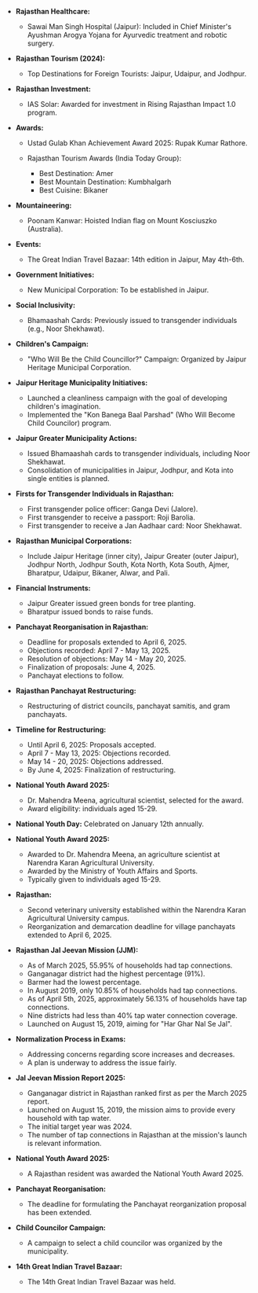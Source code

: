 *   **Rajasthan Healthcare:**

    *   Sawai Man Singh Hospital (Jaipur): Included in Chief Minister's Ayushman Arogya Yojana for Ayurvedic treatment and robotic surgery.

*   **Rajasthan Tourism (2024):**

    *   Top Destinations for Foreign Tourists: Jaipur, Udaipur, and Jodhpur.

*   **Rajasthan Investment:**

    *   IAS Solar: Awarded for investment in Rising Rajasthan Impact 1.0 program.

*   **Awards:**

    *   Ustad Gulab Khan Achievement Award 2025: Rupak Kumar Rathore.
    *   Rajasthan Tourism Awards (India Today Group):

        *   Best Destination: Amer
        *   Best Mountain Destination: Kumbhalgarh
        *   Best Cuisine: Bikaner

*   **Mountaineering:**

    *   Poonam Kanwar: Hoisted Indian flag on Mount Kosciuszko (Australia).

*   **Events:**

    *   The Great Indian Travel Bazaar: 14th edition in Jaipur, May 4th-6th.

*   **Government Initiatives:**

    *   New Municipal Corporation: To be established in Jaipur.

*   **Social Inclusivity:**

    *   Bhamaashah Cards: Previously issued to transgender individuals (e.g., Noor Shekhawat).

*   **Children's Campaign:**

    *   "Who Will Be the Child Councillor?" Campaign: Organized by Jaipur Heritage Municipal Corporation.
*   **Jaipur Heritage Municipality Initiatives:**

    *   Launched a cleanliness campaign with the goal of developing children's imagination.
    *   Implemented the "Kon Banega Baal Parshad" (Who Will Become Child Councilor) program.
*   **Jaipur Greater Municipality Actions:**

    *   Issued Bhamaashah cards to transgender individuals, including Noor Shekhawat.
    *   Consolidation of municipalities in Jaipur, Jodhpur, and Kota into single entities is planned.
*   **Firsts for Transgender Individuals in Rajasthan:**

    *   First transgender police officer: Ganga Devi (Jalore).
    *   First transgender to receive a passport: Roji Barolia.
    *   First transgender to receive a Jan Aadhaar card: Noor Shekhawat.
*   **Rajasthan Municipal Corporations:**

    *   Include Jaipur Heritage (inner city), Jaipur Greater (outer Jaipur), Jodhpur North, Jodhpur South, Kota North, Kota South, Ajmer, Bharatpur, Udaipur, Bikaner, Alwar, and Pali.
*   **Financial Instruments:**

    *   Jaipur Greater issued green bonds for tree planting.
    *   Bharatpur issued bonds to raise funds.
*   **Panchayat Reorganisation in Rajasthan:**

    *   Deadline for proposals extended to April 6, 2025.
    *   Objections recorded: April 7 - May 13, 2025.
    *   Resolution of objections: May 14 - May 20, 2025.
    *   Finalization of proposals: June 4, 2025.
    *   Panchayat elections to follow.
*   **Rajasthan Panchayat Restructuring:**

    *   Restructuring of district councils, panchayat samitis, and gram panchayats.
*   **Timeline for Restructuring:**

    *   Until April 6, 2025: Proposals accepted.
    *   April 7 - May 13, 2025: Objections recorded.
    *   May 14 - 20, 2025: Objections addressed.
    *   By June 4, 2025: Finalization of restructuring.
*   **National Youth Award 2025:**

    *   Dr. Mahendra Meena, agricultural scientist, selected for the award.
    *   Award eligibility: individuals aged 15-29.
*   **National Youth Day:** Celebrated on January 12th annually.

*   **National Youth Award 2025:**

    *   Awarded to Dr. Mahendra Meena, an agriculture scientist at Narendra Karan Agricultural University.
    *   Awarded by the Ministry of Youth Affairs and Sports.
    *   Typically given to individuals aged 15-29.

*   **Rajasthan:**

    *   Second veterinary university established within the Narendra Karan Agricultural University campus.
    *   Reorganization and demarcation deadline for village panchayats extended to April 6, 2025.

*   **Rajasthan Jal Jeevan Mission (JJM):**

    *   As of March 2025, 55.95% of households had tap connections.
    *   Ganganagar district had the highest percentage (91%).
    *   Barmer had the lowest percentage.
    *   In August 2019, only 10.85% of households had tap connections.
    *   As of April 5th, 2025, approximately 56.13% of households have tap connections.
    *   Nine districts had less than 40% tap water connection coverage.
    *   Launched on August 15, 2019, aiming for "Har Ghar Nal Se Jal".
*   **Normalization Process in Exams:**
    *   Addressing concerns regarding score increases and decreases.
    *   A plan is underway to address the issue fairly.
*   **Jal Jeevan Mission Report 2025:**
    *   Ganganagar district in Rajasthan ranked first as per the March 2025 report.
    *   Launched on August 15, 2019, the mission aims to provide every household with tap water.
    *   The initial target year was 2024.
    *   The number of tap connections in Rajasthan at the mission's launch is relevant information.

*   **National Youth Award 2025:**
    *   A Rajasthan resident was awarded the National Youth Award 2025.

*   **Panchayat Reorganisation:**
    *   The deadline for formulating the Panchayat reorganization proposal has been extended.

*   **Child Councilor Campaign:**
    *   A campaign to select a child councilor was organized by the municipality.

*   **14th Great Indian Travel Bazaar:**
    *   The 14th Great Indian Travel Bazaar was held.
